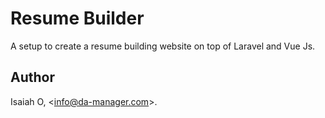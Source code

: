 # Resume Builder
A setup to create a resume building website on top of Laravel and Vue Js.

## Author
Isaiah O, <<info@da-manager.com>>.
